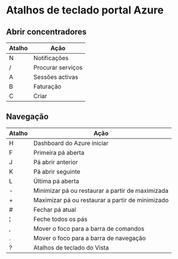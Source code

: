 <properties
   pageTitle="Atalhos de teclado portal Azure | Microsoft Azure"
   description="Este artigo será sempre uma lista dos atalhos de teclado que funcionam em todo o portal do Azure atualizada. Serviços individuais poderão ter os seus próprios atalhos de teclado especializado."
   services="azure-portal"
   documentationCenter=""
   authors="flanakin"
   manager="lwelicki"
   editor=""/>

<tags
   ms.service="multiple"
   ms.devlang="NA"
   ms.topic="article"
   ms.tgt_pltfrm="NA"
   ms.workload="na"
   ms.date="02/07/2016"
   ms.author="micflan"/>

# <a name="azure-portal-keyboard-shortcuts"></a>Atalhos de teclado portal Azure

## <a name="open-hubs"></a>Abrir concentradores

| Atalho | Ação |
|--------|----------|
| N | Notificações |
| / | Procurar serviços |
| A | Sessões activas |
| B | Faturação |
| C | Criar |

## <a name="navigation"></a>Navegação

| Atalho | Ação |
|--------|----------|
| H | Dashboard do Azure iniciar |
| F | Primeira pá aberta |
| J | Pá abrir anterior |
| K | Pá abrir seguinte |
| L | Última pá aberta |
| - | Minimizar pá ou restaurar a partir de maximizada |
| + | Maximizar pá ou restaurar a partir de minimizado |
| # | Fechar pá atual |
| ¦ | Feche todos os pás |
| , | Mover o foco para a barra de comandos |
| . | Mover o foco para a barra de navegação |
| ? | Atalhos de teclado do Vista |

